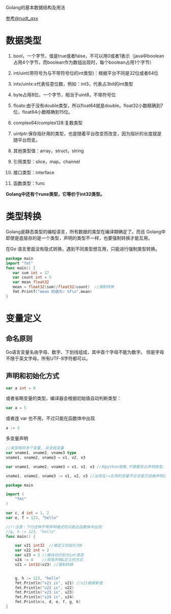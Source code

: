 Golang的基本数据结构及用法

<!-- more -->

[参考@nudt_qxx](https://blog.csdn.net/xiangxianghehe)

# 数据类型

1. bool，一个字节，值是true或者false，不可以用0或者1表示（java中boolean占用4个字节，而boolean作为数组出现时，每个boolean占用1个字节）

2. int/uint(带符号为与不带符号位的int类型)：根据平台不同是32位或者64位

3. intx/uintx:x代表任意位数，例如：int3，代表占3bit的int类型

4. byte占用8位，一个字节，相当于uint8，不带符号位

5. floatx:由于没有double类型，所以float64就是double。float32小数精确到7位，float64小数精确到15位。

6. complex64/complex128:复数类型

7. uintptr:保存指针用的类型，也是随着平台改变而改变，因为指针的长度就是随平台而变。

8. 其他类型值：array，struct，string

9. 引用类型：slice，map，channel

10. 接口类型：interface

11. 函数类型：func



**Golang中还有个rune类型，它等价于int32类型。**



# 类型转换

Golang是静态类型的编程语言，所有数据的类型在编译期确定了。而且 Golang中即使是底层存的是一个类型，声明的类型不一样，也要强制转换才能互用。

在Go 语言里面没有隐式转换，遇到不同类型想互用，只能进行强制类型转换。

```go
package main
import "fmt"
func main() {
   var sum int = 17      
   var count int = 5     
   var mean float32        
   mean = float32(sum)/float32(count)  //强制转换
   fmt.Printf("mean 的值为: %f\n",mean)
}
```

# 变量定义

## 命名原则

Go语言变量名由字母、数字、下划线组成，其中首个字母不能为数字。
但是字母不限于英文字母，所有UTF-8字符都可以。

## 声明和初始化方式

```go
var a int = 9
```

或者省略变量的类型，编译器会根据初始值自动判断类型：

```go
var a = 5
```

或者连 var 也不用，不过只能在函数体中出现

```go
a := 3
```

多变量声明

```go
//类型相同多个变量, 非全局变量
var vname1, vname2, vname3 type
vname1, vname2, vname3 = v1, v2, v3

var vname1, vname2, vname3 = v1, v2, v3 //和python很像,不需要显示声明类型，自动推断

vname1, vname2, vname3 := v1, v2, v3 //出现在:=左侧的变量不应该是已经被声明过的，且只能在函数体内出现
```



```go
package main

import (
    "fmt"
)

var c, d int = 1, 2
var e, f = 123, "hello"

//!!注意：下行这种不带声明格式的只能在函数体中出现
//g, h := 123, "hello"
func main() {

    var v21 int32  //被定义初始化为0
    var v22 int = 2
    var v23 = 3 //被自动识别为int类型
    v24 := 4    //简易声明&定义的方式
    v21 = int32(v23) //强制转换


    g, h := 123, "hello"
    fmt.Println("v21 is", v21) //v21被赋新值
    fmt.Println("v22 is", v22)
    fmt.Println("v23 is", v23)
    fmt.Println("v24 is", v24)
    fmt.Println(c, d, e, f, g, h)
}
```

